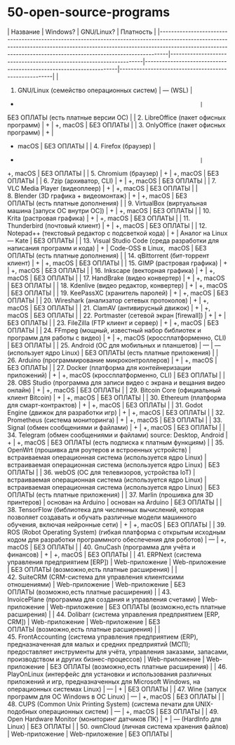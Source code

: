 # 50-open-source-programs

| 
Название
                                                                                                                                                                                                                                  | 
Windows?
                                                         | 
GNU/Linux?
                                                       | 
Платность
                                          |
|---------------------------------------------------------------------------------------------------------------------------------------------------------------------------------------------------------------------------------------------|--------------------------------------------------------------------|--------------------------------------------------------------------|------------------------------------------------------|
| 
1. GNU/Linux&nbsp;(семейство операционных систем)
                                                                                                                                                                                         | 
&mdash; (WSL)
                                                    | 
+
                                                                | 
БЕЗ ОПЛАТЫ&nbsp;(есть платные версии ОС)
           |
| 
2. LibreOffice&nbsp;(пакет офисных программ)
                                                                                                                                                                                              | 
+
                                                                | 
+, macOS
                                                         | 
БЕЗ ОПЛАТЫ
                                         |
| 
3. OnlyOffice&nbsp;(пакет офисных программ)
                                                                                                                                                                                               | 
+
                                                                | 
+ macOS
                                                          | 
БЕЗ ОПЛАТЫ
                                         |
| 
4.&nbsp;Firefox&nbsp;(браузер)
                                                                                                                                                                                                            | 
+
                                                                | 
+, macOS
                                                         | 
БЕЗ ОПЛАТЫ
                                         |
| 
5. Chromium&nbsp;(браузер)
                                                                                                                                                                                                                | 
+
                                                                | 
+, macOS
                                                         | 
БЕЗ ОПЛАТЫ
                                         |
| 
6. 7zip&nbsp;(архиватор, CLI)
                                                                                                                                                                                                             | 
+
                                                                | 
+, macOS
                                                         | 
БЕЗ ОПЛАТЫ
                                         |
| 
7. VLC Media Player&nbsp;(видеоплеер)
                                                                                                                                                                                                     | 
+
                                                                | 
+, macOS
                                                         | 
БЕЗ ОПЛАТЫ
                                         |
| 
8.&nbsp;Blender&nbsp;(3D графика + видеомонтаж)
                                                                                                                                                                                           | 
+
                                                                | 
+, macOS
                                                         | 
БЕЗ ОПЛАТЫ&nbsp;(есть платные дополнения)
          |
| 
9. VirtualBox&nbsp;(виртуальная машина [запуск ОС внутри ОС])
                                                                                                                                                                             | 
+
                                                                | 
+, macOS
                                                         | 
БЕЗ ОПЛАТЫ
                                         |
| 
10. Krita&nbsp;(растровая графика)
                                                                                                                                                                                                        | 
+
                                                                | 
+, macOS
                                                         | 
БЕЗ ОПЛАТЫ
                                         |
| 
11. Thunderbird&nbsp;(почтовый клиент)
                                                                                                                                                                                                    | 
+
                                                                | 
+, macOS
                                                         | 
БЕЗ ОПЛАТЫ
                                         |
| 
12. Notepad++&nbsp;(текстовый редактор с подсветкой кода)
                                                                                                                                                                                 | 
+
                                                                | 
Аналог на Linux &mdash; Kate
                                     | 
БЕЗ ОПЛАТЫ
                                         |
| 
13. Visual Studio Code&nbsp;(среда разработки для написания программ и кода)
                                                                                                                                                              | 
+
                                                                | 
Code-OSS в Linux,&nbsp; macOS
                                    | 
БЕЗ ОПЛАТЫ&nbsp;(есть платные дополнения)
          |
| 
14. qBittorrent&nbsp;(бит-торрент клиент)
                                                                                                                                                                                                 | 
+
                                                                | 
+, macOS
                                                         | 
БЕЗ ОПЛАТЫ
                                         |
| 
15. GIMP&nbsp;(растровая графика)
                                                                                                                                                                                                         | 
+
                                                                | 
+, macOS
                                                         | 
БЕЗ ОПЛАТЫ
                                         |
| 
16. Inkscape&nbsp;(векторная графика)
                                                                                                                                                                                                     | 
+
                                                                | 
+, macOS
                                                         | 
БЕЗ ОПЛАТЫ
                                         |
| 
17. HandBrake&nbsp;(видео конвертер)
                                                                                                                                                                                                      | 
+
                                                                | 
+, macOS
                                                         | 
БЕЗ ОПЛАТЫ
                                         |
| 
18. Kdenlive&nbsp;(видео редактор, конвертер)
                                                                                                                                                                                             | 
+
                                                                | 
+, macOS
                                                         | 
БЕЗ ОПЛАТЫ
                                         |
| 
19. KeePassXC&nbsp;(хранитель паролей)
                                                                                                                                                                                                    | 
+
                                                                | 
+, macOS
                                                         | 
БЕЗ ОПЛАТЫ
                                         |
| 
20. Wireshark&nbsp;(анализатор сетевых протоколов)
                                                                                                                                                                                        | 
+
                                                                | 
+, macOS
                                                         | 
БЕЗ ОПЛАТЫ
                                         |
| 
21.&nbsp;ClamAV&nbsp;(антивирусный движок)
                                                                                                                                                                                                | 
+
                                                                | 
+, macOS
                                                         | 
БЕЗ ОПЛАТЫ
                                         |
| 
22. Portmaster
(сетевой экран [firewall])
                                                                                                                                                                                                 | 
+
                                                                | 
+
                                                                | 
БЕЗ ОПЛАТЫ
                                         |
| 
23. FileZilla&nbsp;(FTP клиент и сервер)
                                                                                                                                                                                                  | 
+
                                                                | 
+, macOS
                                                         | 
БЕЗ ОПЛАТЫ
                                         |
| 
24. FFmpeg&nbsp;(мощный, известный набор библиотек и программ для работы с видео)
                                                                                                                                                         | 
+
                                                                | 
+, macOS (кроссплатформенно, CLI)
                                | 
БЕЗ ОПЛАТЫ
                                         |
| 
25. Android&nbsp;(ОС для мобильных и планшетов)
                                                                                                                                                                                           | 
&mdash;
                                                          | 
&mdash; (использует ядро Linux)
                                  | 
БЕЗ ОПЛАТЫ&nbsp;(есть платные приложения)
          |
| 
26. Arduino&nbsp;(программирование микроконтроллеров)
                                                                                                                                                                                     | 
+
                                                                | 
+, macOS
                                                         | 
БЕЗ ОПЛАТЫ
                                         |
| 
27. Docker&nbsp;(платформа для контейнеризации приложений)
                                                                                                                                                                                | 
+
                                                                | 
+, macOS&nbsp;(кроссплатформенно, CLI)
                           | 
БЕЗ ОПЛАТЫ
                                         |
| 
28. OBS Studio&nbsp;(программа для записи видео с экрана и вещания видео онлайн)
                                                                                                                                                          | 
+
                                                                | 
+, macOS
                                                         | 
БЕЗ ОПЛАТЫ
                                         |
| 
29. Bitcoin Core&nbsp;(официальный клиент Bitcoin)
                                                                                                                                                                                        | 
+
                                                                | 
+, macOS
                                                         | 
БЕЗ ОПЛАТЫ
                                         |
| 
30. Ethereum&nbsp;(платформа для смарт-контрактов)
                                                                                                                                                                                        | 
+
                                                                | 
+, macOS
                                                         | 
БЕЗ ОПЛАТЫ
                                         |
| 
31. Godot Engine&nbsp;(движок для разработки игр)
                                                                                                                                                                                         | 
+
                                                                | 
+, macOS
                                                         | 
БЕЗ ОПЛАТЫ
                                         |
| 
32. Prometheus&nbsp;(система мониторинга)
                                                                                                                                                                                                 | 
+
                                                                | 
+, macOS
                                                         | 
БЕЗ ОПЛАТЫ
                                         |
| 
33. Signal&nbsp;(обмен сообщениями и файлами)
                                                                                                                                                                                             | 
+
                                                                | 
+, macOS
                                                         | 
БЕЗ ОПЛАТЫ
                                         |
| 
34. Telegram&nbsp;(обмен сообщениями и файлами)&nbsp;source: Desktop, Android
                                                                                                                                                             | 
+
                                                                | 
+, macOS
                                                         | 
БЕЗ ОПЛАТЫ&nbsp;(есть подписка к платным функциям)
 |
| 
35. OpenWrt&nbsp;(прошивка для роутеров и встроенных устройств)
                                                                                                                                                                           | 
встраиваемая операционная система&nbsp;(используется ядро Linux)
 | 
встраиваемая операционная система&nbsp;(используется ядро Linux)
 | 
БЕЗ ОПЛАТЫ
                                         |
| 
36. webOS&nbsp;(ОС для телевизоров, устройства IoT)
                                                                                                                                                                                       | 
встраиваемая операционная система&nbsp;(используется ядро Linux)
 | 
встраиваемая операционная система&nbsp;(используется ядро Linux)
 | 
БЕЗ ОПЛАТЫ&nbsp;(есть платные приложения)
          |
| 
37. Marlin&nbsp;(прошивка для 3D принтеров)
                                                                                                                                                                                               | 
основан на Arduino
                                               | 
основан на Arduino
                                               | 
БЕЗ ОПЛАТЫ
                                         |
| 
38. TensorFlow&nbsp;(библиотека для численных вычислений, которая позволяет создавать и обучать различные модели машинного обучения, включая нейронные сети)
                                                                              | 
+
                                                                | 
+, macOS
                                                         | 
БЕЗ ОПЛАТЫ
                                         |
| 
39. ROS (Robot Operating System)&nbsp;(гибкая платформа с открытым исходным кодом для разработки программного обеспечения для роботов)
                                                                                                    | 
&mdash; 
                                                         | 
+, macOS
                                                         | 
БЕЗ ОПЛАТЫ
                                         |
| 
40. GnuCash&nbsp;(программа для учёта и финансов)
                                                                                                                                                                                         | 
+
                                                                | 
+, macOS
                                                         | 
БЕЗ ОПЛАТЫ
                                         |
| 
41.&nbsp;ERPNext&nbsp;(система управления предприятием [ERP])
                                                                                                                                                                             | 
Web-приложение
                                                   | 
Web-приложение
                                                   | 
БЕЗ ОПЛАТЫ&nbsp;(возможно,есть платные расширения)
 |
| 
42.&nbsp;SuiteCRM&nbsp;(CRM-система для управления клиентскими отношениями)
                                                                                                                                                               | 
Web-приложение
                                                   | 
Web-приложение
                                                   | 
БЕЗ ОПЛАТЫ&nbsp;(возможно,есть платные расширения)
 |
| 
43. InvoicePlane&nbsp;(программа для создания и управления счетами)
                                                                                                                                                                       | 
Web-приложение
                                                   | 
Web-приложение
                                                   | 
БЕЗ ОПЛАТЫ&nbsp;(возможно,есть платные расширения)
 |
| 
44.&nbsp;Dolibarr&nbsp;(система управления предприятием [ERP, CRM])
                                                                                                                                                                       | 
Web-приложение
                                                   | 
Web-приложение
                                                   | 
БЕЗ ОПЛАТЫ&nbsp;(возможно,есть платные расширения)
 |
| 
45.&nbsp;FrontAccounting&nbsp;(система управления предприятием (ERP), предназначенная для малых и средних предприятий (МСП); предоставляет инструменты для учёта, управления заказами, запасами, производством и других бизнес-процессов)
 | 
Web-приложение
                                                   | 
Web-приложение
                                                   | 
БЕЗ ОПЛАТЫ&nbsp;(возможно,есть платные расширения)
 |
| 
46. PlayOnLinux&nbsp;(интерфейс для установки и использования различных приложений и игр, предназначенных для Microsoft Windows, на операционных системах Linux)
                                                                          | 
&mdash;
                                                          | 
+
                                                                | 
БЕЗ ОПЛАТЫ
                                         |
| 
47. Wine&nbsp;(запуск программ для ОС Windows в ОС Linux)
                                                                                                                                                                                 | 
&mdash; 
                                                         | 
+, macOS
                                                         | 
БЕЗ ОПЛАТЫ
                                         |
| 
48. CUPS (Common Unix Printing System)&nbsp;(система печати для UNIX-подобных операционных систем)
                                                                                                                                        | 
&mdash; 
                                                         | 
+, macOS
                                                         | 
БЕЗ ОПЛАТЫ
                                         |
| 
49. Open Hardware Monitor&nbsp;(мониторинг датчиков ПК)
                                                                                                                                                                                   | 
+
                                                                | 
&mdash; (HardInfo для Linux)
                                     | 
БЕЗ ОПЛАТЫ
                                         |
| 
50.&nbsp;ownCloud&nbsp;(личная система хранения файлов)
                                                                                                                                                                                   | 
Web-приложение
                                                   | 
Web-приложение
                                                   | 
БЕЗ ОПЛАТЫ
                                         |
